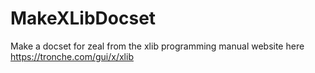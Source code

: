 # MakeXLibDocset
Make a docset for zeal from the xlib programming manual website here https://tronche.com/gui/x/xlib
